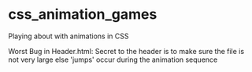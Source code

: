 # css_animation_games

Playing about with animations in CSS

Worst Bug in Header.html:
Secret to the header is to make sure the file is not very large else 'jumps' occur during the animation sequence 
